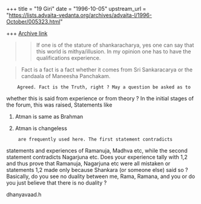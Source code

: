 +++
title = "19 Giri"
date = "1996-10-05"
upstream_url = "https://lists.advaita-vedanta.org/archives/advaita-l/1996-October/005323.html"

+++
[Archive link](https://lists.advaita-vedanta.org/archives/advaita-l/1996-October/005323.html)

>>If one is of the stature of shankaracharya, yes one can say that this world
>> is mithya/illusion.     In my opinion one has to have the qualifications
>> experience.

>  Fact is a fact is a fact whether it comes from Sri Sankaracarya or the
>  candaala of Maneesha Panchakam.

        Agreed. Fact is the Truth, right ? May a question be asked as to
whether this is said from experience or from theory ?
        In the initial stages of the forum, this was raised,
Statements like

1. Atman is same as Brahman
2. Atman is changeless

        are frequently used here. The first statement contradicts
statements and experiences of Ramanuja, Madhva etc, while the second
statement contradicts Nagarjuna etc. Does your experience tally with 1,2
and thus prove that Ramanuja, Nagarjuna etc were all mistaken or
statements 1,2 made only because Shankara (or someone else) said so ?
        Basically, do you see no duality between me, Rama, Ramana, and
you or do you just believe that there is no duality ?

dhanyavaad.h

